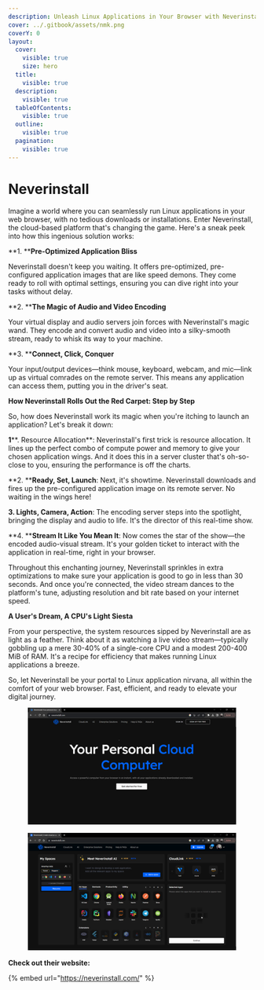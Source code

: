```yaml
---
description: Unleash Linux Applications in Your Browser with Neverinstall
cover: ../.gitbook/assets/nmk.png
coverY: 0
layout:
  cover:
    visible: true
    size: hero
  title:
    visible: true
  description:
    visible: true
  tableOfContents:
    visible: true
  outline:
    visible: true
  pagination:
    visible: true
---
```


# Neverinstall

Imagine a world where you can seamlessly run Linux applications in your web browser, with no tedious downloads or installations. Enter Neverinstall, the cloud-based platform that's changing the game. Here's a sneak peek into how this ingenious solution works:

**1. ****Pre-Optimized Application Bliss**

Neverinstall doesn't keep you waiting. It offers pre-optimized, pre-configured application images that are like speed demons. They come ready to roll with optimal settings, ensuring you can dive right into your tasks without delay.

**2. ****The Magic of Audio and Video Encoding**

Your virtual display and audio servers join forces with Neverinstall's magic wand. They encode and convert audio and video into a silky-smooth stream, ready to whisk its way to your machine.

**3. ****Connect, Click, Conquer**

Your input/output devices—think mouse, keyboard, webcam, and mic—link up as virtual comrades on the remote server. This means any application can access them, putting you in the driver's seat.

**How Neverinstall Rolls Out the Red Carpet: Step by Step**

So, how does Neverinstall work its magic when you're itching to launch an application? Let's break it down:

**1****. Resource Allocation**: Neverinstall's first trick is resource allocation. It lines up the perfect combo of compute power and memory to give your chosen application wings. And it does this in a server cluster that's oh-so-close to you, ensuring the performance is off the charts.

**2. ****Ready, Set, Launch**: Next, it's showtime. Neverinstall downloads and fires up the pre-configured application image on its remote server. No waiting in the wings here!

**3. Lights, Camera, Action**: The encoding server steps into the spotlight, bringing the display and audio to life. It's the director of this real-time show.

**4. ****Stream It Like You Mean It**: Now comes the star of the show—the encoded audio-visual stream. It's your golden ticket to interact with the application in real-time, right in your browser.

Throughout this enchanting journey, Neverinstall sprinkles in extra optimizations to make sure your application is good to go in less than 30 seconds. And once you're connected, the video stream dances to the platform's tune, adjusting resolution and bit rate based on your internet speed.

**A User's Dream, A CPU's Light Siesta**

From your perspective, the system resources sipped by Neverinstall are as light as a feather. Think about it as watching a live video stream—typically gobbling up a mere 30-40% of a single-core CPU and a modest 200-400 MiB of RAM. It's a recipe for efficiency that makes running Linux applications a breeze.

So, let Neverinstall be your portal to Linux application nirvana, all within the comfort of your web browser. Fast, efficient, and ready to elevate your digital journey.



<div>

<figure><img src="../.gitbook/assets/Screenshot 2023-10-05 161918 (1).png" alt=""><figcaption></figcaption></figure>

 

<figure><img src="../.gitbook/assets/Screenshot 2023-10-05 161545 (1).png" alt=""><figcaption></figcaption></figure>

</div>

**Check out their website:**

{% embed url="https://neverinstall.com/" %}
